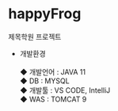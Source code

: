 # happyFrog
 제목학원 프로젝트<br>
- 개발환경<br>  
◆ 개발언어 : JAVA 11<br> 
◆ DB : MYSQL<br> 
◆ 개발툴 : VS CODE, IntelliJ<br>
◆ WAS : TOMCAT 9  
 
  
